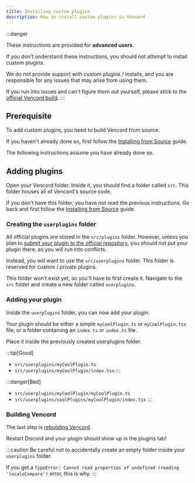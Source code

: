 ```yaml
---
title: Installing custom plugins
description: How to install custom plugins in Vencord
---
```


:::danger

These instructions are provided for **advanced users**.

If you don't understand these instructions, you should not attempt to install custom plugins.

We do not provide support with custom plugins / installs, and you are responsible for any issues that may arise from using them.

If you run into issues and can't figure them out yourself, please stick to the [official Vencord build](https://vencord.dev/download).
:::

## Prerequisite

To add custom plugins, you need to build Vencord from source.

If you haven't already done so, first follow the [Installing from Source](/installing) guide. 

The following instructions assume you have already done so.

## Adding plugins

Open your Vencord folder. Inside it, you should find a folder called `src`. This folder houses all of Vencord's source code.

If you don't have this folder, you have not read the previous instructions. Go back and first follow the [Installing from Source](/installing) guide.

### Creating the `userplugins` folder

All official plugins are stored in the `src/plugins` folder.
However, unless you plan to [submit your plugin to the official repository](/plugins/submission), you should not put your plugin there, as you will run into conflicts.

Instead, you will want to use the `src/userplugins` folder. This folder is reserved for custom / private plugins.

This folder won't exist yet, so you'll have to first create it. Navigate to the `src` folder and create a new folder called `userplugins`.

### Adding your plugin

Inside the `userplugins` folder, you can now add your plugin.

Your plugin should be either a simple `myCoolPlugin.ts` or `myCoolPlugin.tsx` file, or a folder containing an `index.ts` or `index.ts` file.

Place it inside the previously created userplugins folder.

:::tip[Good]
- `src/userplugins/myCoolPlugin.ts`
- `src/userplugins/myCoolPlugin/index.tsx`
:::

:::danger[Bad]
- `src/userplugins/myCoolPlugin/myCoolPlugin.ts`
- `src/userplugins/coolPlugins/myCoolPlugin/index.tsx`
:::

### Building Vencord

The last step is [rebuilding Vencord](/installing#building-vencord).

Restart Discord and your plugin should show up in the plugins tab!

:::caution
Be careful not to accidentally create an empty folder inside your `userplugins` folder.

If you get a `TypeError: Cannot read properties of undefined (reading 'localeCompare')` error, this is why.
:::